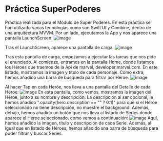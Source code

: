 # Práctica SuperPoderes
Práctica realizada para el Módulo de Super Poderes. En esta práctica se han utilizado varias tecnologías como son Swift UI y Combine, dentro de una arquitectura MVVM.
Por un lado, ejecutamos la App y nos aparece una pantalla LaunchScreen:
![image](https://github.com/sergio97re/SuperPoderes/assets/126094274/c779ae38-abb5-4a26-a073-07b69d686ca0)

Tras el LaunchScreen, aparece una pantalla de carga:
![image](https://github.com/sergio97re/SuperPoderes/assets/126094274/d3e0fef2-a161-4d28-9f65-4a41b581e190)

Tras esta pantalla de carga, empezamos a ejecutar las tareas que nos pide el enunciado. Al comienzo, entramos en la pantalla Home, donde listamos los Héroes que traemos de la Api de marvel, developer.marvel.com. En este listado, mostramos la imagen y título de cada personaje. Como extra, hemos añadido una barra de búsqueda para filtrar por Héroe.
![image](https://github.com/sergio97re/SuperPoderes/assets/126094274/d01f8aa9-f38f-4213-84ec-ff4af098a8ba)

Al hacer Tap en cada Heróe, nos lleva a una pantalla del Detalle de cada Héroe:
![image](https://github.com/sergio97re/SuperPoderes/assets/126094274/880f36c1-e838-416f-a1f6-c87b3a7fa147)
En esta pantalla, como vemos, mostramos la imagen del Héroe, junto a su nombre y descripción. La descripción al ser opcional, le hemos añadido ".opacity(hero.description == "" ? 0:1)" para que si el Héroe seleccionado no tiene descripción, no muestre el background.
Además, debajo, hemos añadido un botón que nos lleva al listado de Series donde aparece el Héroe seleccionado, como vemos a continuación:
![image](https://github.com/sergio97re/SuperPoderes/assets/126094274/d4e6ef64-721d-41ca-9bfa-e09fe1edc773)
Aquí, hemos añadido la imagen, título y descripción de cada Serie. Además, al igual que en listado de Héroes, hemos añadido una barra de búsqueda para poder filtrar y buscar Series.




